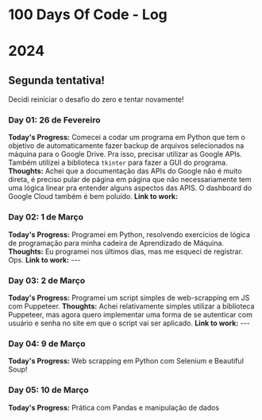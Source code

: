 # 100 Days Of Code - Log

# 2024
<!---
(Example 1)
 ### Day 0: 01 de Janeiro 
**Today's Progress**: 
**Thoughts:** 
**Link to work:**
-->
## Segunda tentativa!
Decidi reiniciar o desafio do zero e tentar novamente!

### Day 01: 26 de Fevereiro
**Today's Progress:** Comecei a codar um programa em Python que tem o objetivo de automaticamente fazer backup de arquivos selecionados na máquina para o Google Drive. Pra isso, precisar utilizar as Google APIs. Também utilizei a biblioteca `tkinter` para fazer a GUI do programa.
**Thoughts:** Achei que a documentação das APIs do Google não é muito direta, é preciso pular de página em página que não necessariamente tem uma lógica linear pra entender alguns aspectos das APIS. O dashboard do Google Cloud também é bem poluído.
**Link to work:**

### Day 02: 1 de Março
**Today's Progress:** Programei em Python, resolvendo exercícios de lógica de programação para minha cadeira de Aprendizado de Máquina.
**Thoughts:** Eu programei nos últimos dias, mas me esqueci de registrar. Ops.
**Link to work:** ---

### Day 03: 2 de Março
**Today's Progress:** Programei um script simples de web-scrapping em JS com Puppeteer.
**Thoughts:** Achei relativamente simples utilizar a biblioteca Puppeteer, mas agora quero implementar uma forma de se autenticar com usuário e senha no site em que o script vai ser aplicado.
**Link to work:** ---

### Day 04: 9 de Março
**Today's Progress:** Web scrapping em Python com Selenium e Beautiful Soup!

### Day 05: 10 de Março
**Today's Progress:** Prática com Pandas e manipulação de dados 

